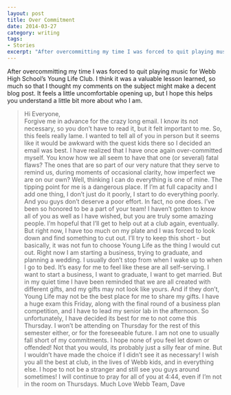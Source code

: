 ```yaml
---
layout: post
title: Over Commitment
date: 2014-03-27
category: writing
tags:
- Stories
excerpt: "After overcommitting my time I was forced to quit playing music for Webb High School’s Young Life Club. I think it was a valuable lesson learned, so much so that I thought my comments on the subject might make a decent blog post. It feels"
---
```


After overcommitting my time I was forced to quit playing music for Webb High School’s Young Life Club. I think it was a valuable lesson learned, so much so that I thought my comments on the subject might make a decent blog post. It feels a little uncomfortable opening up, but I hope this helps you understand a little bit more about who I am.

> Hi Everyone,  
  Forgive me in advance for the crazy long email. I know its not necessary, so you don’t have to read it, but it felt important to me.
     So, this feels really lame. I wanted to tell all of you in person but it seems like it would be awkward with the quest kids there so I decided an email was best.
     I have realized that I have once again over-committed myself. You know how we all seem to have that one (or several) fatal flaws? The ones that are so part of our very nature that they serve to remind us, during moments of occasional clarity, how imperfect we are on our own? Well, thinking I can do everything is one of mine. The tipping point for me is a dangerous place. If I’m at full capacity and I add one thing, I don’t just do it poorly, I start to do everything poorly. And you guys don’t deserve a poor effort. In fact, no one does.
     I’ve been so honored to be a part of your team! I haven’t gotten to know all of you as well as I have wished, but you are truly some amazing people. I’m hopeful that I’ll get to help out at a club again, eventually. But right now, I have too much on my plate and I was forced to look down and find something to cut out.
     I’ll try to keep this short - but basically, it was not fun to choose Young Life as the thing I would cut out. Right now I am starting a business, trying to graduate, and planning a wedding. I usually don’t stop from when I wake up to when I go to bed. It’s easy for me to feel like these are all self-serving. I want to start a business, I want to graduate, I want to get married. But in my quiet time I have been reminded that we are all created with different gifts, and my gifts may not look like yours. And if they don’t, Young Life may not be the best place for me to share my gifts.
     I have a huge exam this Friday, along with the final round of a business plan competition, and I have to lead my senior lab in the afternoon. So unfortunately, I have decided its best for me to not come this Thursday. I won’t be attending on Thursday for the rest of this semester either, or for the foreseeable future.
     I am not one to usually fall short of my commitments. I hope none of you feel let down or offended! Not that you would, its probably just a silly fear of mine. But I wouldn’t have made the choice if I didn’t see it as necessary!
     I wish you all the best at club, in the lives of Webb kids, and in everything else. I hope to not be a stranger and still see you guys around sometimes! I will continue to pray for all of you at 4:44, even if I’m not in the room on Thursdays.
Much Love Webb Team,
Dave
